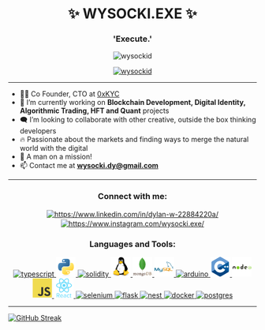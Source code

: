 <h1 align="center">✨ WYSOCKI.EXE ✨</h1>
<h3 align="center">'Execute.'</h3>

<p align="center"> <img src="https://komarev.com/ghpvc/?username=wysockid&label=Profile%20views&color=0e75b6&style=darkhub" alt="wysockid" /> </p>

<p align="center" > <a href="https://github.com/ryo-ma/github-profile-trophy"><img src="https://github-profile-trophy.vercel.app/?username=wysockid&theme=darkhub&title=MultiLanguage,Stars,Followers,Commits,Repositories,Pulls,Reviews,Experience"  alt="wysockid" /></a> </p>        
            


            
            
---                    



 
- 👨‍💻 Co Founder, CTO at [0xKYC](https://github.com/0xKYC)
- 🧠 I’m currently working on **Blockchain Development, Digital Identity, Algorithmic Trading, HFT and Quant** projects 
- 🗨️ I’m looking to collaborate with other creative, outside the box thinking developers
- 🔥 Passionate about the markets and finding ways to merge the natural world with the digital
- 👣 A man on a mission!
- 📫 Contact me at **wysocki.dy@gmail.com**




---
<h3 align="center">Connect with me:</h3>
<p align="center">  
<a href="https://linkedin.com/in/dylan-w-22884220a/" target="blank"><img align="center" src="https://raw.githubusercontent.com/rahuldkjain/github-profile-readme-generator/master/src/images/icons/Social/linked-in-alt.svg" alt="https://www.linkedin.com/in/dylan-w-22884220a/" height="30" width="40" /></a>
<a href="https://instagram.com/wysocki.exe/" target="blank"><img align="center" src="https://raw.githubusercontent.com/rahuldkjain/github-profile-readme-generator/master/src/images/icons/Social/instagram.svg" alt="https://www.instagram.com/wysocki.exe/" height="30" width="40" /></a>
</p>


<h3 align="center">Languages and Tools:</h3>
<p align="center"> <a href="https://www.typescriptlang.org/" target="_blank"> <img src="https://upload.wikimedia.org/wikipedia/commons/thumb/4/4c/Typescript_logo_2020.svg/1200px-Typescript_logo_2020.svg.png" alt="typescript" width="40" height="40"/> </a> <a href="https://www.python.org" target="_blank"> <img src="https://raw.githubusercontent.com/devicons/devicon/master/icons/python/python-original.svg" alt="python" width="40" height="40"/> </a> <a href="https://soliditylang.org/" target="_blank"> <img src="https://res.cloudinary.com/practicaldev/image/fetch/s--IWPAM0dy--/c_limit%2Cf_auto%2Cfl_progressive%2Cq_auto%2Cw_880/https://thepracticaldev.s3.amazonaws.com/i/v0aoa7z06lflok510tl0.png" alt="solidity" width="40" height="40"/> </a> <a href="https://www.linux.org/" target="_blank"> <img src="https://raw.githubusercontent.com/devicons/devicon/master/icons/linux/linux-original.svg" alt="linux" width="40" height="40"/> </a> <a href="https://www.mongodb.com/" target="_blank"> <img src="https://raw.githubusercontent.com/devicons/devicon/master/icons/mongodb/mongodb-original-wordmark.svg" alt="mongodb" width="40" height="40"/> </a> <a href="https://www.mysql.com/" target="_blank"> <img src="https://raw.githubusercontent.com/devicons/devicon/master/icons/mysql/mysql-original-wordmark.svg" alt="mysql" width="40" height="40"/> </a> <a href="https://www.arduino.cc/" target="_blank"> <img src="https://cdn.worldvectorlogo.com/logos/arduino-1.svg" alt="arduino" width="40" height="40"/> </a> <a href="https://www.w3schools.com/cpp/" target="_blank"> <img src="https://raw.githubusercontent.com/devicons/devicon/master/icons/cplusplus/cplusplus-original.svg" alt="cplusplus" width="40" height="40"/> </a><a href="https://nodejs.org" target="_blank"> <img src="https://raw.githubusercontent.com/devicons/devicon/master/icons/nodejs/nodejs-original-wordmark.svg" alt="nodejs" width="40" height="40"/> </a> <a href="https://developer.mozilla.org/en-US/docs/Web/JavaScript" target="_blank"> <img src="https://raw.githubusercontent.com/devicons/devicon/master/icons/javascript/javascript-original.svg" alt="javascript" width="40" height="40"/> </a> <a href="https://reactjs.org/" target="_blank"> <img src="https://raw.githubusercontent.com/devicons/devicon/master/icons/react/react-original-wordmark.svg" alt="react" width="40" height="40"/> </a> <a href="https://www.selenium.dev" target="_blank"> <img src="https://raw.githubusercontent.com/detain/svg-logos/780f25886640cef088af994181646db2f6b1a3f8/svg/selenium-logo.svg" alt="selenium" width="40" height="40"/> </a> <a href="https://flask.palletsprojects.com/" target="_blank"> <img src="https://www.vectorlogo.zone/logos/pocoo_flask/pocoo_flask-icon.svg" alt="flask" width="40" height="40"/> </a> <a href="https://docs.nestjs.com/" target="_blank"> <img src="https://docs.nestjs.com/assets/logo-small.svg" alt="nest" width="40" height="40"/> </a> <a href="https://www.docker.com/" target="_blank"> <img src="https://www.docker.com/wp-content/uploads/2022/03/vertical-logo-monochromatic.png" alt="docker" width="40" height="40"/> </a> <a href="https://www.postgresql.org/" target="_blank"> <img src="https://upload.wikimedia.org/wikipedia/commons/thumb/2/29/Postgresql_elephant.svg/1200px-Postgresql_elephant.svg.png" alt="postgres" width="40" height="40"/> </a> 
</p>







---

<a align="center" href="https://git.io/streak-stats"><img src="https://github-readme-streak-stats.herokuapp.com?user=wysockid&theme=gotham&card_width=1000" alt="GitHub Streak" /></a>



